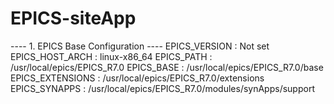 # EPICS-siteApp

---- 1. EPICS Base Configuration ----
EPICS_VERSION     : Not set
EPICS_HOST_ARCH   : linux-x86_64
EPICS_PATH        : /usr/local/epics/EPICS_R7.0
EPICS_BASE        : /usr/local/epics/EPICS_R7.0/base
EPICS_EXTENSIONS  : /usr/local/epics/EPICS_R7.0/extensions
EPICS_SYNAPPS     : /usr/local/epics/EPICS_R7.0/modules/synApps/support

